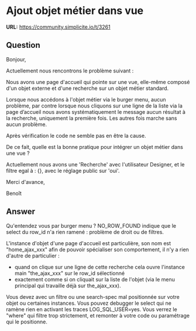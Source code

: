 # Ajout objet métier dans vue

**URL:** https://community.simplicite.io/t/3261

## Question
Bonjour,

Actuellement nous rencontrons le problème suivant : 

Nous avons une page d'accueil qui pointe sur une vue, elle-même composé d'un objet externe et d'une recherche sur un objet métier standard.

Lorsque nous accédons à l'objet métier via le burger menu, aucun problème, par contre lorsque nous cliquons sur une ligne de la liste via la page d’accueil nous avons systématiquement le message aucun résultat à la recherche, uniquement la première fois. Les autres fois marche sans aucun problème.

Après vérification le code ne semble pas en être la cause.

De ce fait, quelle est la bonne pratique pour intégrer un objet métier dans une vue ?

Actuellement nous avons une 'Recherche' avec l'utilisateur Designer, et le filtre egal à : {}, avec le réglage public sur 'oui'. 

Merci d'avance,

Benoît

## Answer
Qu'entendez vous par burger menu ?
NO_ROW_FOUND indique que le select du row_id n'a rien ramené : problème de droit ou de filtres.

L'instance d'objet d'une page d'accueil est particulière, son nom est "home_ajax_xxx" afin de pouvoir spécialiser son comportement, il n'y a rien d'autre de particulier :
- quand on clique sur une ligne de cette recherche cela ouvre l'instance main "the_ajax_xxx" sur le row_id sélectionné
- exactement comme si on cliquait sur la liste de l'objet (via le menu principal qui travaille déjà sur the_ajax_xxx).

Vous devez avec un filtre ou une search-spec mal positionnée sur votre objet ou certaines instances.
Vous pouvez debugger le select qui ne ramène rien en activant les traces LOG_SQL_USER=yes.
Vous verrez le "where" qui filtre trop strictement, et remonter à votre code ou paramétrage qui le positionne.
